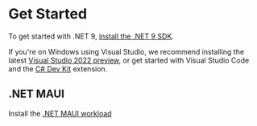 
# Get Started

To get started with .NET 9, [install the .NET 9 SDK](https://dotnet.microsoft.com/download/dotnet/9.0).

If you're on Windows using Visual Studio, we recommend installing the latest [Visual Studio 2022 preview](https://visualstudio.microsoft.com/vs/preview/), or get started with Visual Studio Code and the [C# Dev Kit](https://marketplace.visualstudio.com/items?itemName=ms-dotnettools.csdevkit) extension.

## .NET MAUI

Install the [.NET MAUI workload](install-workloads.md#net-maui)
